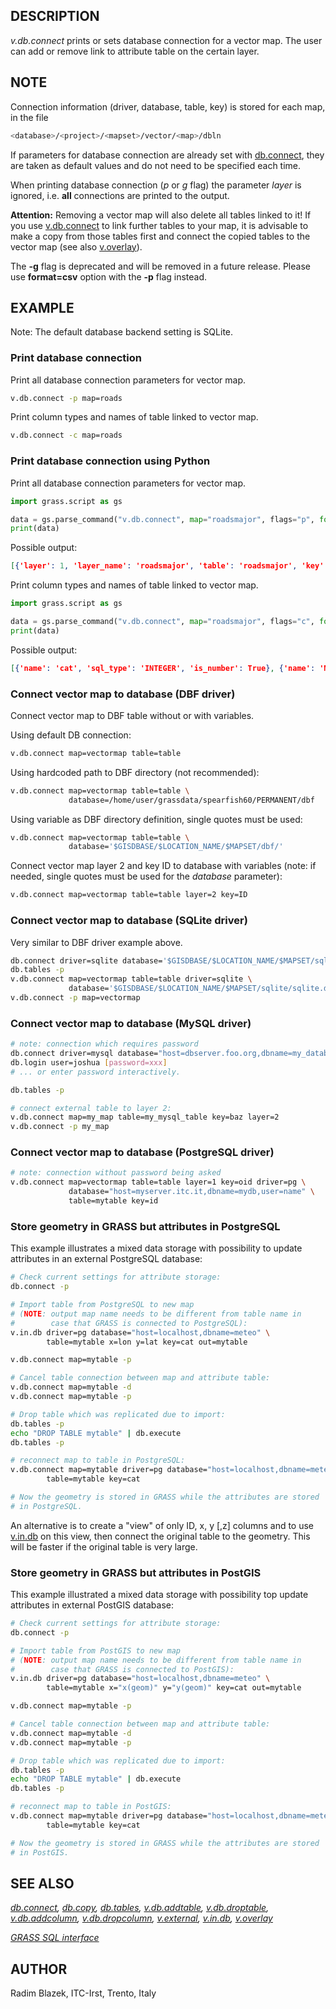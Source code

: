 ## DESCRIPTION

*v.db.connect* prints or sets database connection for a vector map. The
user can add or remove link to attribute table on the certain layer.

## NOTE

Connection information (driver, database, table, key) is stored for each
map, in the file

```sh
<database>/<project>/<mapset>/vector/<map>/dbln
```

If parameters for database connection are already set with
[db.connect](db.connect.md), they are taken as default values and do not
need to be specified each time.

When printing database connection (*p* or *g* flag) the parameter
*layer* is ignored, i.e. **all** connections are printed to the output.

**Attention:** Removing a vector map will also delete all tables linked
to it! If you use [v.db.connect](db.connect.md) to link further tables
to your map, it is advisable to make a copy from those tables first and
connect the copied tables to the vector map (see also
[v.overlay](v.overlay.md)).

The **-g** flag is deprecated and will be removed in a future release. Please
use **format=csv** option with the **-p** flag instead.

## EXAMPLE

Note: The default database backend setting is SQLite.

### Print database connection

Print all database connection parameters for vector map.

```sh
v.db.connect -p map=roads
```

Print column types and names of table linked to vector map.

```sh
v.db.connect -c map=roads
```

### Print database connection using Python

Print all database connection parameters for vector map.

```python
import grass.script as gs

data = gs.parse_command("v.db.connect", map="roadsmajor", flags="p", format="json")
print(data)
```

Possible output:

```json
[{'layer': 1, 'layer_name': 'roadsmajor', 'table': 'roadsmajor', 'key': 'cat', 'database': '/grassdata/nc_spm_08_grass7/PERMANENT/sqlite/sqlite.db', 'driver': 'sqlite'}]
```

Print column types and names of table linked to vector map.

```python
import grass.script as gs

data = gs.parse_command("v.db.connect", map="roadsmajor", flags="c", format="json")
print(data)
```

Possible output:

```json
[{'name': 'cat', 'sql_type': 'INTEGER', 'is_number': True}, {'name': 'MAJORRDS_', 'sql_type': 'DOUBLE PRECISION', 'is_number': True}, {'name': 'ROAD_NAME', 'sql_type': 'CHARACTER', 'is_number': False}, {'name': 'MULTILANE', 'sql_type': 'CHARACTER', 'is_number': False}, {'name': 'PROPYEAR', 'sql_type': 'INTEGER', 'is_number': True}, {'name': 'OBJECTID', 'sql_type': 'INTEGER', 'is_number': True}, {'name': 'SHAPE_LEN', 'sql_type': 'DOUBLE PRECISION', 'is_number': True}]
```

### Connect vector map to database (DBF driver)

Connect vector map to DBF table without or with variables.  

Using default DB connection:

```sh
v.db.connect map=vectormap table=table
```

Using hardcoded path to DBF directory (not recommended):  

```sh
v.db.connect map=vectormap table=table \
             database=/home/user/grassdata/spearfish60/PERMANENT/dbf
```

Using variable as DBF directory definition, single quotes must be
used:  

```sh
v.db.connect map=vectormap table=table \
             database='$GISDBASE/$LOCATION_NAME/$MAPSET/dbf/'
```

Connect vector map layer 2 and key ID to database with variables (note:
if needed, single quotes must be used for the *database* parameter):

```sh
v.db.connect map=vectormap table=table layer=2 key=ID
```

### Connect vector map to database (SQLite driver)

Very similar to DBF driver example above.

```sh
db.connect driver=sqlite database='$GISDBASE/$LOCATION_NAME/$MAPSET/sqlite/sqlite.db'
db.tables -p
v.db.connect map=vectormap table=table driver=sqlite \
             database='$GISDBASE/$LOCATION_NAME/$MAPSET/sqlite/sqlite.db'
v.db.connect -p map=vectormap
```

### Connect vector map to database (MySQL driver)

```sh
# note: connection which requires password
db.connect driver=mysql database="host=dbserver.foo.org,dbname=my_database"
db.login user=joshua [password=xxx]
# ... or enter password interactively.

db.tables -p

# connect external table to layer 2:
v.db.connect map=my_map table=my_mysql_table key=baz layer=2
v.db.connect -p my_map
```

### Connect vector map to database (PostgreSQL driver)

```sh
# note: connection without password being asked
v.db.connect map=vectormap table=table layer=1 key=oid driver=pg \
             database="host=myserver.itc.it,dbname=mydb,user=name" \
             table=mytable key=id
```

### Store geometry in GRASS but attributes in PostgreSQL

This example illustrates a mixed data storage with possibility to update
attributes in an external PostgreSQL database:

```sh
# Check current settings for attribute storage:
db.connect -p

# Import table from PostgreSQL to new map
# (NOTE: output map name needs to be different from table name in
#        case that GRASS is connected to PostgreSQL):
v.in.db driver=pg database="host=localhost,dbname=meteo" \
        table=mytable x=lon y=lat key=cat out=mytable

v.db.connect map=mytable -p

# Cancel table connection between map and attribute table:
v.db.connect map=mytable -d
v.db.connect map=mytable -p

# Drop table which was replicated due to import:
db.tables -p
echo "DROP TABLE mytable" | db.execute
db.tables -p

# reconnect map to table in PostgreSQL:
v.db.connect map=mytable driver=pg database="host=localhost,dbname=meteo" \
        table=mytable key=cat

# Now the geometry is stored in GRASS while the attributes are stored
# in PostgreSQL.
```

An alternative is to create a "view" of only ID, x, y \[,z\] columns and
to use [v.in.db](v.in.db.md) on this view, then connect the original
table to the geometry. This will be faster if the original table is very
large.

### Store geometry in GRASS but attributes in PostGIS

This example illustrated a mixed data storage with possibility top
update attributes in external PostGIS database:

```sh
# Check current settings for attribute storage:
db.connect -p

# Import table from PostGIS to new map
# (NOTE: output map name needs to be different from table name in
#        case that GRASS is connected to PostGIS):
v.in.db driver=pg database="host=localhost,dbname=meteo" \
        table=mytable x="x(geom)" y="y(geom)" key=cat out=mytable

v.db.connect map=mytable -p

# Cancel table connection between map and attribute table:
v.db.connect map=mytable -d
v.db.connect map=mytable -p

# Drop table which was replicated due to import:
db.tables -p
echo "DROP TABLE mytable" | db.execute
db.tables -p

# reconnect map to table in PostGIS:
v.db.connect map=mytable driver=pg database="host=localhost,dbname=meteo" \
        table=mytable key=cat

# Now the geometry is stored in GRASS while the attributes are stored
# in PostGIS.
```

## SEE ALSO

*[db.connect](db.connect.md), [db.copy](db.copy.md),
[db.tables](db.tables.md), [v.db.addtable](v.db.addtable.md),
[v.db.droptable](v.db.droptable.md),
[v.db.addcolumn](v.db.addcolumn.md),
[v.db.dropcolumn](v.db.dropcolumn.md), [v.external](v.external.md),
[v.in.db](v.in.db.md), [v.overlay](v.overlay.md)*

*[GRASS SQL interface](sql.md)*

## AUTHOR

Radim Blazek, ITC-Irst, Trento, Italy
